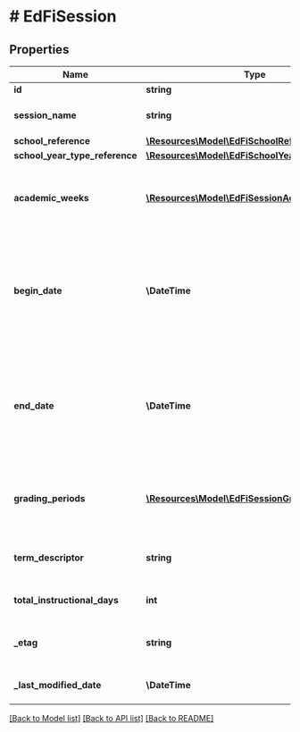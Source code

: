 # # EdFiSession

## Properties

Name | Type | Description | Notes
------------ | ------------- | ------------- | -------------
**id** | **string** |  | [optional]
**session_name** | **string** | The identifier for the calendar for the academic session. |
**school_reference** | [**\Resources\Model\EdFiSchoolReference**](EdFiSchoolReference.md) |  |
**school_year_type_reference** | [**\Resources\Model\EdFiSchoolYearTypeReference**](EdFiSchoolYearTypeReference.md) |  |
**academic_weeks** | [**\Resources\Model\EdFiSessionAcademicWeek[]**](EdFiSessionAcademicWeek.md) | An unordered collection of sessionAcademicWeeks. The academic weeks associated with the school year. | [optional]
**begin_date** | **\DateTime** | Month, day, and year of the first day of the session.  Note: Date interpretation may vary. Ed-Fi recommends inclusive dates, but states may define dates as inclusive or exclusive. For calculations, align with local guidelines. |
**end_date** | **\DateTime** | Month, day and year of the last day of the session.  Note: Date interpretation may vary. Ed-Fi recommends inclusive dates, but states may define dates as inclusive or exclusive. For calculations, align with local guidelines. |
**grading_periods** | [**\Resources\Model\EdFiSessionGradingPeriod[]**](EdFiSessionGradingPeriod.md) | An unordered collection of sessionGradingPeriods. Grading periods associated with the session. | [optional]
**term_descriptor** | **string** | A descriptor value to indicate the term that the session is associated with. |
**total_instructional_days** | **int** | The total number of instructional days in the school calendar. |
**_etag** | **string** | A unique system-generated value that identifies the version of the resource. | [optional]
**_last_modified_date** | **\DateTime** | The date and time the resource was last modified. | [optional]

[[Back to Model list]](../../README.md#models) [[Back to API list]](../../README.md#endpoints) [[Back to README]](../../README.md)
